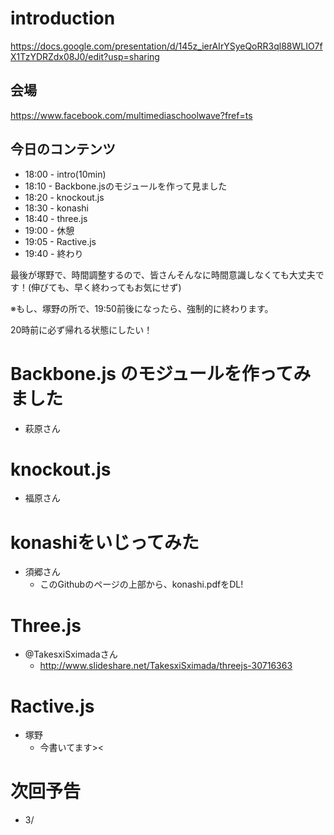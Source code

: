 # introduction

https://docs.google.com/presentation/d/145z_ierAIrYSyeQoRR3ql88WLIO7fX1TzYDRZdx08J0/edit?usp=sharing

## 会場

https://www.facebook.com/multimediaschoolwave?fref=ts

## 今日のコンテンツ

- 18:00 - intro(10min)
- 18:10 - Backbone.jsのモジュールを作って見ました
- 18:20 - knockout.js
- 18:30 - konashi
- 18:40 - three.js
- 19:00 - 休憩
- 19:05 - Ractive.js
- 19:40 - 終わり

最後が塚野で、時間調整するので、皆さんそんなに時間意識しなくても大丈夫です！(伸びても、早く終わってもお気にせず)

※もし、塚野の所で、19:50前後になったら、強制的に終わります。

20時前に必ず帰れる状態にしたい！


# Backbone.js のモジュールを作ってみました

- 萩原さん

# knockout.js

- 福原さん

# konashiをいじってみた

- 須郷さん
    - このGithubのページの上部から、konashi.pdfをDL!

# Three.js

- @TakesxiSximadaさん
    - http://www.slideshare.net/TakesxiSximada/threejs-30716363

# Ractive.js

- 塚野
    - 今書いてます><

# 次回予告

- 3/

